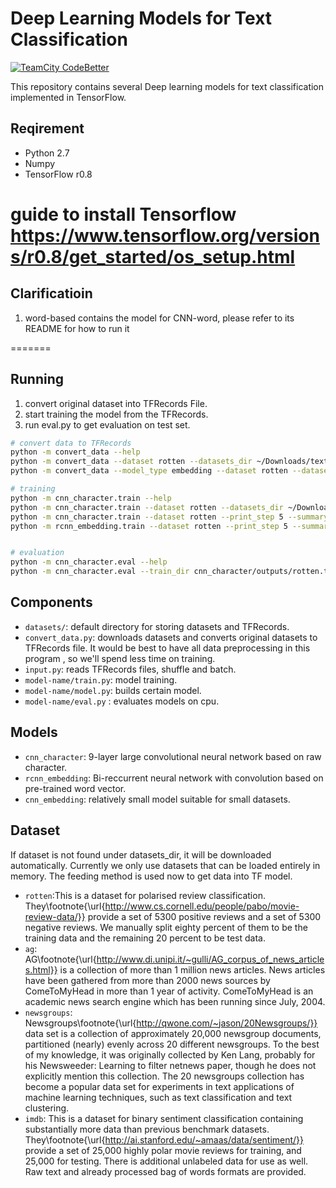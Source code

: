 # Deep Learning Models for Text Classification
[![TeamCity CodeBetter](https://img.shields.io/teamcity/codebetter/bt428.svg)](yuhui-lin.github.io)

This repository contains several Deep learning models for text classification implemented in TensorFlow.

## Reqirement
* Python 2.7
* Numpy
* TensorFlow r0.8

guide to install Tensorflow https://www.tensorflow.org/versions/r0.8/get_started/os_setup.html
=======

## Clarificatioin
1. word-based contains the model for CNN-word, please refer to its README for how to run it 

=======
## Running
1. convert original dataset into TFRecords File.
2. start training the model from the TFRecords.
3. run eval.py to get evaluation on test set.

```bash
# convert data to TFRecords
python -m convert_data --help
python -m convert_data --dataset rotten --datasets_dir ~/Downloads/text-classification/
python -m convert_data --model_type embedding --dataset rotten --datasets_dir ~/Downloads/text-classification/

# training
python -m cnn_character.train --help
python -m cnn_character.train --dataset rotten --datasets_dir ~/Downloads/text-classification/
python -m cnn_character.train --dataset rotten --print_step 5 --summary_step 30 --checkpoint_step 300 --num_epochs 200
python -m rcnn_embedding.train --dataset rotten --print_step 5 --summary_step 30 --checkpoint_step 300 --num_epochs 200 --datasets_dir ~/Downloads/text-classification/


# evaluation
python -m cnn_character.eval --help
python -m cnn_character.eval --train_dir cnn_character/outputs/rotten.time/
```
## Components
* ``datasets/``: default directory for storing datasets and TFRecords.
* ``convert_data.py``: downloads datasets and converts original datasets to TFRecords file. It would be best to have all data preprocessing in this program , so we'll spend less time on training.
* ``input.py``: reads TFRecords files, shuffle and batch.
* ``model-name/train.py``: model training.
* ``model-name/model.py``: builds certain model.
* ``model-name/eval.py`` : evaluates models on cpu.

## Models
- ``cnn_character``: 9-layer large convolutional neural network based on raw character.
- ``rcnn_embedding``: Bi-reccurrent neural network with convolution based on pre-trained word vector.
- ``cnn_embedding``: relatively small model suitable for small datasets.

## Dataset
If dataset is not found under datasets_dir, it will be downloaded automatically. Currently we only use datasets that can be loaded entirely in memory. The feeding method is used now to get data into TF model.
* ``rotten``:This is a dataset for polarised review classification. They\footnote{\url{http://www.cs.cornell.edu/people/pabo/movie-review-data/}} provide a set of 5300 positive reviews and a set of 5300 negative reviews. We manually split eighty percent of them to be the training data and the remaining 20 percent to be test data. 
* ``ag``: AG\footnote{\url{http://www.di.unipi.it/~gulli/AG_corpus_of_news_articles.html}} is a collection of more than 1 million news articles. News articles have been gathered from more than 2000  news sources by ComeToMyHead in more than 1 year of activity. ComeToMyHead is an academic news search engine which has been running since July, 2004. 
* ``newsgroups``: Newsgroups\footnote{\url{http://qwone.com/~jason/20Newsgroups/}} data set is a collection of approximately 20,000 newsgroup documents, partitioned (nearly) evenly across 20 different newsgroups. To the best of my knowledge, it was originally collected by Ken Lang, probably for his Newsweeder: Learning to filter netnews paper, though he does not explicitly mention this collection. The 20 newsgroups collection has become a popular data set for experiments in text applications of machine learning techniques, such as text classification and text clustering.
* ``imdb``: This is a dataset for binary sentiment classification containing substantially more data than previous benchmark datasets. They\footnote{\url{http://ai.stanford.edu/~amaas/data/sentiment/}} provide a set of 25,000 highly polar movie reviews for training, and 25,000 for testing. There is additional unlabeled data for use as well. Raw text and already processed bag of words formats are provided.
